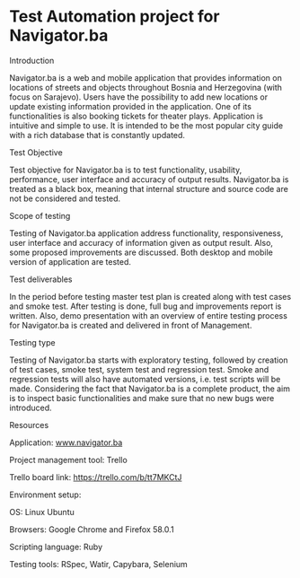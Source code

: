# Test Automation project for Navigator.ba

Introduction

Navigator.ba is a web and mobile application that provides information on locations of streets and objects throughout Bosnia and Herzegovina (with focus on Sarajevo). Users have the possibility to add new locations or update existing information provided in the application. One of its functionalities is also booking tickets for theater plays.
Application is intuitive and simple to use. It is intended to be the most popular city guide with a rich database that is constantly updated.

Test Objective

Test objective for Navigator.ba is to test functionality, usability, performance, user interface and accuracy of output results.
Navigator.ba is treated as a black box, meaning that internal structure and source code are not be considered and tested.

Scope of testing

Testing of Navigator.ba application address functionality, responsiveness, user interface and accuracy of information given as output result. Also, some proposed improvements are discussed. Both desktop and mobile version of application are tested. 

Test deliverables

In the period before testing master test plan is created along with test cases and smoke test.
After testing is done, full bug and improvements report is written. Also, demo presentation with an overview of entire testing process for Navigator.ba is created and delivered in front of Management.

Testing type

Testing of Navigator.ba starts with exploratory testing, followed by creation of test cases, smoke test, system test and regression test. Smoke and regression tests will also have automated versions, i.e. test scripts will be made. Considering the fact that Navigator.ba is a complete product, the aim is to inspect basic functionalities and make sure that no new bugs were introduced.

Resources

Application: www.navigator.ba

Project management tool: Trello

Trello board link: https://trello.com/b/tt7MKCtJ

Environment setup:

  OS: Linux Ubuntu
  
  Browsers: Google Chrome and Firefox 58.0.1
  
  Scripting language: Ruby
  
  Testing tools: RSpec, Watir, Capybara, Selenium


